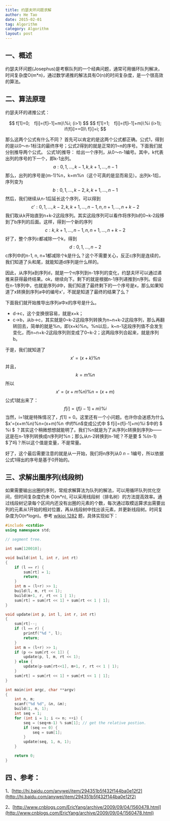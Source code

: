 ```yaml
---
title: 约瑟夫环问题求解
author: He Tao
date: 2015-02-01
tag: Algorithm
category: Algorithm
layout: post
---
```


## 一、概述

约瑟夫环问题(Josephus)是考察队列的一个经典问题，通常可用循环队列解决，时间复杂度O(m\*n)，通过数学递推的解法具有O(n)的时间复杂度，是一个很高效的算法。

## 二、算法原理

约瑟夫环的递推公式：

<!--more-->

<center>
$$ f[1]=0;　f[i]=(f[i-1]+m)\%i; (i>1) $$
$$ f[1]=1;　f[i]=(f[i-1]+m)\%i  (i>1);   if(f[i]==0)\ f[i]=i; $$
</center>

那么这两个公式有什么不同？
首先可以肯定的是这两个公式都正确。公式1，得到的是以0～n-1标注的最终序号；公式2得到的就是正常的1~n的序号。下面我们就分别推导两个公式。
公式1的推导：
给出一个序列，从0～n-1编号。其中，k代表出列的序号的下一个，即k-1出列。
$$ a: 0, 1, …, k-1, k, k+1, …, n-1 $$
那么，出列的序号是(m-1)%n，k=m%n（这个可真的是显而易见）。出列k-1后，序列变为
$$ b: 0, 1, …, k-2, k, k+1, …, n-1 $$
然后，我们继续从n-1后延长这个序列，可以得到
$$ c': 0, 1, …, k-2, k, k+1, …, n-1, n, n+1, …, n+k-2 $$
我们取从k开始直到n+k-2这段序列。其实这段序列可以看作将序列b的0~k-2段移到了b序列的后面。这样，得到一个新的序列
$$ c: k, k+1, …, n-1, n, n+1, …, n+k-2 $$
好了，整个序列c都减除一个k，得到
$$ d: 0, 1, …, n-2 $$
c序列中的n-1, n, n+1都减除个k是什么？这个不需要关心，反正c序列是连续的，我们知道了头和尾，就能知道d序列是什么样的。

因此，从序列a到序列d，就是一个n序列到n-1序列的变化，约瑟夫环可以通过递推来获得最终结果。ok，继续向下。剩下的就是根据n-1序列递推到n序列。假设在n-1序列中，也就是序列d中，我们知道了最终剩下的一个序号是x，那么如果知道了x转换到序列a中的编号x'，不就是知道了最终的结果了么？

下面我们就开始推导出序列a中x的序号是什么。

+ d->c，这个变换很容易，就是x+k；
+ c->b，从b->c，其实就是0~k-2这段序列转换为n~n+k-2这段序列，那么再翻转回去，简单的就是%n，即(x+k)%n。%n以后，k~n-1这段序列值不会发生变化，而n~n+k-2这段序列则变成了0~k-2；这两段序列合起来，就是序列b。

于是，我们就知道了 $$ x'=(x+k)\%n $$并且，$$ k=m\%n $$所以$$ x'=(x+m\%n)\%n=(x+m)%n $$公式1就出来了：$$ f[i]=(f[i-1]+m)\%i $$当然，i=1就是特殊情况了，$f[1]=0$。这里还有一个小问题。也许你会迷惑为什么$x'=(x+m\%n)\%n=(x+m)\%n $中的$\%n$变成公式中 $ f[i]=(f[i-1]+m)\%i $中的 $ \%i $ ？其实这个稍微想想就能明了。我们%n就是为了从序列c转换到序列b——这是在n-1序列转换成n序列时%n；那么从n-2转换到n-1呢？不是要 $ \%(n-1) $了吗？所以这个值是变量，不是常量。

好了，这个最后需要注意的就是从一开始，我们将n序列从$0~n-1$编号，所以依据公式1得出的序号是基于0开始的。

## 三、求解出圈序列(线段树)

如果需要输出出圈的序列，常规求解算法为队列的解法，可以用循环队列优化空间，但时间复杂度仍未 O(m\*n), 可以采用线段树（排名树）的方法提高效率。通过线段树记录每个区间内还没有出圈的元素的个数，每次通过取模运算求出需要出列的元素从1开始的相对位置，再从线段树中找出该元素，并更新线段树。时间复杂度为O(n\*logn)。参考 [wikioi 1282](http://codevs.cn/problem/1282/ "wikioi 1282") 题，具体实现如下：

~~~cpp
#include <cstdio>
using namespace std;

// segment tree.

int sum[120010];

void build(int l, int r, int rt)
{
    if (l == r) {
        sum[rt] = 1;
        return;
    }
    int m = (l+r) >> 1;
    build(l, m, rt << 1);
    build(m+1, r, rt << 1 | 1);
    sum[rt] = sum[rt << 1] + sum[rt << 1 | 1];
}

void update(int p, int l, int r, int rt)
{
    sum[rt]--;
    if (l == r) {
        printf("%d ", l);
        return;
    }
    int m = (l+r) >> 1;
    if (p <= sum[rt << 1]) {
        update(p, l, m, rt << 1);
    } else {
        update(p-sum[rt<<1], m+1, r, rt << 1 | 1);
    }
    sum[rt] = sum[rt << 1] + sum[rt << 1 | 1];
}

int main(int argc, char **argv)
{
    int n, m;
    scanf("%d %d", &n, &m);
    build(1, n, 1);
    int seq = 1;
    for (int i = 1; i <= n; ++i) {
        seq = (seq+m-1) % sum[1]; // get the relative postion.
        if (seq == 0) {
            seq = sum[1];
        }
        update(seq, 1, n, 1);
    }

    return 0;
}
~~~

## 四 、参考：

1、[http://hi.baidu.com/anywei/item/294351b5f432f144ba0e12f2](http://hi.baidu.com/anywei/item/294351b5f432f144ba0e12f2)

2、[http://www.cnblogs.com/EricYang/archive/2009/09/04/1560478.html](http://www.cnblogs.com/EricYang/archive/2009/09/04/1560478.html)
